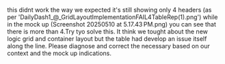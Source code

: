 this didnt work the way we expected it's still showing only 4 headers (as per 'DailyDash1_@_GridLayoutImplementationFAIL4TableRep(1).png') while in the mock up (Screenshot 20250510 at 5.17.43 PM.png) you can see that there is more than 4.Try tyo solve this. It think we tought about the new logic grid and container layout but the table had develop an issue itself along the line. Please diagnose and correct the necessary based on our context and the mock up indications.